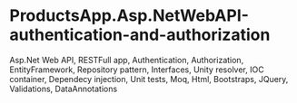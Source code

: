# ProductsApp.Asp.NetWebAPI-authentication-and-authorization
Asp.Net Web API, RESTFull app, Authentication, Authorization, EntityFramework, Repository pattern, Interfaces, Unity resolver, IOC container, Dependecy injection, Unit tests, Moq, Html, Bootstraps, JQuery, Validations, DataAnnotations



